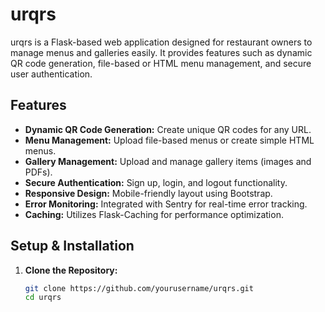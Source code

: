 # urqrs

urqrs is a Flask-based web application designed for restaurant owners to manage menus and galleries easily. It provides features such as dynamic QR code generation, file-based or HTML menu management, and secure user authentication.

## Features

- **Dynamic QR Code Generation:** Create unique QR codes for any URL.
- **Menu Management:** Upload file-based menus or create simple HTML menus.
- **Gallery Management:** Upload and manage gallery items (images and PDFs).
- **Secure Authentication:** Sign up, login, and logout functionality.
- **Responsive Design:** Mobile-friendly layout using Bootstrap.
- **Error Monitoring:** Integrated with Sentry for real-time error tracking.
- **Caching:** Utilizes Flask-Caching for performance optimization.

## Setup & Installation

1. **Clone the Repository:**

   ```bash
   git clone https://github.com/yourusername/urqrs.git
   cd urqrs
